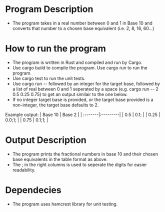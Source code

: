 # Program Description #
- The program takes in a real number between 0 and 1 in Base 10 and converts that number to a chosen base equivalent (i.e. 2, 8, 16, 60...)

# How to run the program #
- The program is written in Rust and compiled and run by Cargo. 
- Use cargo build to compile the program. Use cargo run to run the program.
- Use cargo test to run the unit tests.
- Use cargo run -- followed by an integer for the target base, followed by a list of real between 0 and 1 seperated by a space (e.g. cargo run -- 2 0.5 0.25 0.75) to get an output similair to the one below.
- If no integer target base is provided, or the target base provided is a non-integer, the target base defaults to 2.

Example output:
| Base 10 | Base 2   |
| :-------|:---------|
| 0.5     | 0.1;     |
| 0.25    | 0.0;1;   |
| 0.75    | 0.1;1;   |

# Output Description
- The program prints the fractional numbers in base 10 and their chosen base equivalents in the table format as above.
- The ; in the right columns is used to seperate the digits for easier readability.

# Dependecies #
- The program uses hamcrest library for unit testing.
